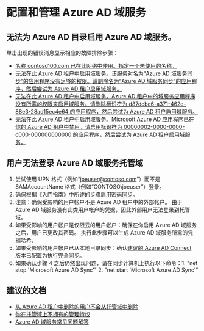 <properties
    pageTitle="Configuration and management of Azure AD Domain Services"
    description="Azure AD 域服务"
    service="microsoft.aad"
    resource="Microsoft_AAD_DomainServices"
    authors="arluca"
    selfHelpType="generic"
    supportTopicIds="32447390"
    productPesIds="14785"
    cloudEnvironments="public"
/>


# <a name="configuration-and-management-of-azure-ad-domain-services"></a>配置和管理 Azure AD 域服务

## <a name="unable-to-enable-azure-ad-domain-services-for-your-azure-ad-directory"></a>无法为 Azure AD 目录启用 Azure AD 域服务。 

单击出现的错误消息显示相应的故障排除步骤：

*    [名称 contoso100.com 已在此网络中使用。指定一个未使用的名称。](https://docs.microsoft.com/azure/active-directory-domain-services/active-directory-ds-troubleshooting#domain-name-conflict)
*    [无法在此 Azure AD 租户中启用域服务。该服务对名为“Azure AD 域服务同步”的应用程序没有足够的权限。请删除名为“Azure AD 域服务同步”的应用程序，然后尝试为 Azure AD 租户启用域服务。](https://docs.microsoft.com/azure/active-directory-domain-services/active-directory-ds-troubleshooting#inadequate-permissions)
*    [无法在此 Azure AD 租户中启用域服务。Azure AD 租户中的域服务应用程序没有所需的权限来启用域服务。请删除标识符为 d87dcbc6-a371-462e-88e3-28ad15ec4e64 的应用程序，然后尝试为 Azure AD 租户启用域服务。](https://docs.microsoft.com/azure/active-directory-domain-services/active-directory-ds-troubleshooting#invalid-configuration)
*    [无法在此 Azure AD 租户中启用域服务。Microsoft Azure AD 应用程序已在你的 Azure AD 租户中禁用。请启用标识符为 00000002-0000-0000-c000-000000000000 的应用程序，然后尝试为 Azure AD 租户启用域服务。](https://docs.microsoft.com/azure/active-directory-domain-services/active-directory-ds-troubleshooting#microsoft-graph-disabled.)

## <a name="users-are-unable-to-sign-in-to-the-azure-ad-domain-services-managed-domain"></a>用户无法登录 Azure AD 域服务托管域

1.    尝试使用 UPN 格式（例如“joeuser@contoso.com”）而不是 SAMAccountName 格式（例如“CONTOSO\joeuser”）登录。 
2.    确保根据《入门指南》中所述的步骤[启用密码同步](https://docs.microsoft.com/azure/active-directory-domain-services/active-directory-ds-getting-started-password-sync)。
3.    注意：确保受影响的用户帐户不是 Azure AD 租户中的外部帐户。 由于 Azure AD 域服务没有此类用户帐户的凭据，因此外部用户无法登录到托管域。
4.    如果受影响的用户帐户是仅限云的用户帐户：确保在你启用 Azure AD 域服务之后，用户已更改其密码。 执行此步骤可以生成 Azure AD 域服务所需的凭据哈希。
5.    如果受影响的用户帐户已从本地目录同步：确认[建议的 Azure AD Connect 版本](https://www.microsoft.com/download/details.aspx?id=47594)已配置为[执行完全同步](https://docs.microsoft.com/azure/active-directory-domain-services/active-directory-ds-getting-started-password-sync)。
6.    如果确认步骤 4 之后仍然出现问题，请在同步计算机上执行以下命令：1. "net stop 'Microsoft Azure AD Sync'" 2. "net start 'Microsoft Azure AD Sync'"

## <a name="recommended-documents"></a>**建议的文档**
* [从 Azure AD 租户中删除的用户不会从托管域中删除](https://docs.microsoft.com/azure/active-directory-domain-services/active-directory-ds-troubleshooting#users-removed-from-your-azure-ad-tenant-are-not-removed-from-your-managed-domain)
* [你在托管域上不拥有的管理特权](https://docs.microsoft.com/azure/active-directory-domain-services/active-directory-ds-admin-guide-administer-domain#administrative-privileges-you-do-not-have-on-a-managed-domain)
* [Azure AD 域服务常见问题解答](https://docs.microsoft.com/azure/active-directory-domain-services/active-directory-ds-faqs)

